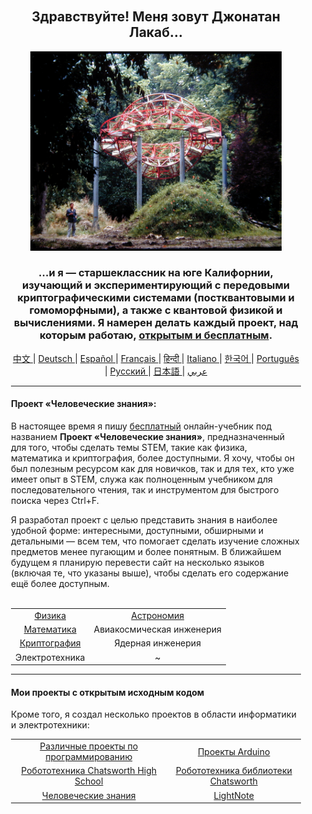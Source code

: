 <div align="center" style="background-image: url('https://jonathanlacabe.github.io/_other/Iapetus_1985.jpg'); background-size: cover; background-position: center; padding: 20px;">
  <h2>Здравствуйте! Меня зовут Джонатан Лакаб...</h2>
  <p align="center">
        <a href="https://jonathanlacabe.github.io/"><img src="/Iapetus_1985.jpg" alt="Япет, 1985 год. Одна из моих любимых фотографий всех времён: она показывает скульптуру «Япет» Жана-Макса Альбера, вмонтированную в природу. Это произведение современного искусства было создано так, чтобы имитировать орбиту одного из спутников Сатурна. Я всегда считал науку формой искусства, своеобразным творческим выражением в рамках логических ограничений, наложенных Вселенной, поэтому выбрал эту фотографию, чтобы она отражала философию, с которой я работаю над всеми своими проектами, особенно над HKP." width="402"/></a>
    </p>
  <h3>...и я — старшеклассник на юге Калифорнии, изучающий и экспериментирующий с передовыми криптографическими системами (постквантовыми и гомоморфными), а также с квантовой физикой и вычислениями. Я намерен делать каждый проект, над которым работаю, <a href="https://archive.org/details/GuerillaOpenAccessManifesto/mode/2up?view=theater">открытым и бесплатным</a>. </h3> 
    
<p align="center">
  <a href="https://github.com/JonathanLacabe/JonathanLacabe/blob/main/README_CN.md"><span> 中文 </span></a>|
  <a href="https://github.com/JonathanLacabe/JonathanLacabe/blob/main/README_DE.md"><span> Deutsch </span></a>|
  <a href="https://github.com/JonathanLacabe/JonathanLacabe/blob/main/README_ES.md"><span> Español </span></a>|
  <a href="https://github.com/JonathanLacabe/JonathanLacabe/blob/main/README_FR.md"><span> Français </span></a>|
  <a href="https://github.com/JonathanLacabe/JonathanLacabe/blob/main/README_HI.md"><span> हिन्दी </span></a>|
  <a href="https://github.com/JonathanLacabe/JonathanLacabe/blob/main/README_IT.md"><span> Italiano </span></a>|
  <a href="https://github.com/JonathanLacabe/JonathanLacabe/blob/main/README_KO.md"><span> 한국어 </span></a>|
  <a href="https://github.com/JonathanLacabe/JonathanLacabe/blob/main/README_PT.md"><span> Português </span></a>|
  <a href="https://github.com/JonathanLacabe/JonathanLacabe/blob/main/README_RU.md"><span> Русский </span></a>|
  <a href="https://github.com/JonathanLacabe/JonathanLacabe/blob/main/README_JP.md"><span> 日本語 </span></a>|
  <a href="https://github.com/JonathanLacabe/JonathanLacabe/blob/main/README_AR.md"><span> عربي </span></a>
</p>
<hr>

<h4 align="left">Проект «Человеческие знания»:</h4>

<p align="left">В настоящее время я пишу <ins>бесплатный</ins> онлайн-учебник под названием <strong>Проект «Человеческие знания»</strong>, предназначенный для того, чтобы сделать темы STEM, такие как физика, математика и криптография, более доступными. Я хочу, чтобы он был полезным ресурсом как для новичков, так и для тех, кто уже имеет опыт в STEM, служа как полноценным учебником для последовательного чтения, так и инструментом для быстрого поиска через Ctrl+F.</p>

<p align="left">Я разработал проект с целью представить знания в наиболее удобной форме: интересными, доступными, обширными и детальными — всем тем, что помогает сделать изучение сложных предметов менее пугающим и более понятным. В ближайшем будущем я планирую перевести сайт на несколько языков (включая те, что указаны выше), чтобы сделать его содержание ещё более доступным.</p>

<br>
<table style="margin: auto;">
    <tr>
        <td align="center"><a href="https://jonathanlacabe.github.io/Physics/physics.html">Физика</a></td>
        <td align="center"><a href="https://jonathanlacabe.github.io/astronomy/astronomy.html">Астрономия</a></td>
    </tr>
    <tr>
        <td align="center"><a href="https://jonathanlacabe.github.io/math/mathematics.html">Математика</a></td>
        <td align="center">Авиакосмическая инженерия<a href="https://jonathanlacabe.github.io/engineering/aeronautics.html"></a></td>
    </tr>
    <tr>
        <td align="center"><a href="https://jonathanlacabe.github.io/cryptography/cryptography.html">Криптография</a></td>
        <td align="center">Ядерная инженерия<a href="https://jonathanlacabe.github.io/engineering/nuclear.html"></a></td>
    </tr>
    <tr>
        <td align="center">Электротехника<a href="https://jonathanlacabe.github.io/engineering/electric.html"></a></td>
        <td align="center">~</td>
    </tr>
</table>
    
<hr>
<h4 align="left">Мои проекты с открытым исходным кодом</h4>
    <p align="left">Кроме того, я создал несколько проектов в области информатики и электротехники:</p>
    <table align="center">
        <tr>
            <td align="center"><a href="https://github.com/JonathanLacabe/Assorted-Programming-Projects">Различные проекты по программированию</a></td>
            <td align="center"><a href="https://github.com/JonathanLacabe/Arduino-Projects">Проекты Arduino</a></td>
        </tr>
        <tr>
            <td align="center"><a href="https://github.com/JonathanLacabe/Chatsworth-Robotics">Робототехника Chatsworth High School</a></td>
            <td align="center"><a href="https://github.com/JonathanLacabe/Chatsworth-Library-Robotics">Робототехника библиотеки Chatsworth</a></td>
        </tr>
      <tr>
            <td align="center"><a href="https://github.com/JonathanLacabe/JonathanLacabe.github.io">Человеческие знания</a></td>
            <td align="center"><a href="https://github.com/JonathanLacabe/LightNote">LightNote</a></td>
        </tr>
    </table>
 
</div>

